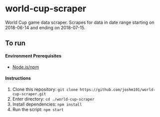 # world-cup-scraper

World Cup game data scraper. Scrapes for data in date range starting on 2018-06-14 and ending on 2018-07-15.

## To run
#### Environment Prerequisites
* [Node.js/npm](https://nodejs.org/en/)

#### Instructions
1. Clone this repository: `git clone https://github.com/joshm101/world-cup-scraper.git`
2. Enter directory: `cd ./world-cup-scraper`
3. Install dependencies: `npm install`
4. Run the script: `npm start`